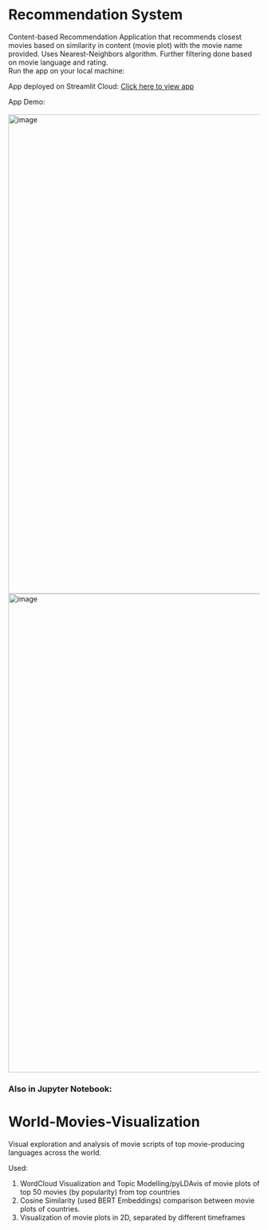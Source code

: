 # Recommendation System

Content-based Recommendation Application that recommends closest movies based on similarity in content (movie plot) with the movie name provided.
Uses Nearest-Neighbors algorithm. Further filtering done based on movie language and rating. <br>
Run the app on your local machine:

App deployed on Streamlit Cloud:
<a href='https://ayanatherate-world-movies-recomme-movies-recommender-app-ihtpdo.streamlitapp.com/'>Click here to view app</a>


App Demo:
<br>
<br>
<img width="960" alt="image" src="https://user-images.githubusercontent.com/59755186/195914616-e6fcbe04-9bab-438f-9bf6-6484900b0b95.png">
<img width="959" alt="image" src="https://user-images.githubusercontent.com/59755186/195914769-13e31c37-e170-41fa-89ad-68ae9a9e7ab2.png">










<h3> Also in Jupyter Notebook: </h3>

# World-Movies-Visualization
Visual exploration and analysis of movie scripts of top movie-producing languages across the world.

Used:
1) WordCloud Visualization and Topic Modelling/pyLDAvis of movie plots of top 50 movies (by popularity) from top countries
2) Cosine Similarity (used BERT Embeddings) comparison between movie plots of countries.
3) Visualization of movie plots in 2D, separated by different timeframes


